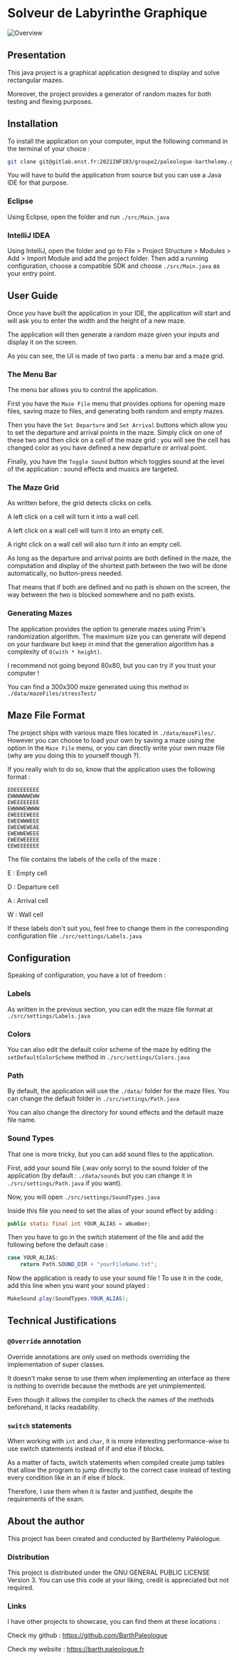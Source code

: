 # Solveur de Labyrinthe Graphique

![Overview](./data/imgs/overview.png)

## Presentation

This java project is a graphical application designed to display and solve rectangular mazes.

Moreover, the project provides a generator of random mazes for both testing and flexing purposes.

## Installation

To install the application on your computer, input the following command in the terminal of your choice :

```bash
git clone git@gitlab.enst.fr:2021INF103/groupe2/paleologue-barthelemy.git
```

You will have to build the application from source but you can use a Java IDE for that purpose.

### Eclipse
Using Eclipse, open the folder and run ```./src/Main.java```

### IntelliJ IDEA
Using IntelliJ, open the folder and go to File > Project Structure > Modules > Add > Import Module and add the project folder.
Then add a running configuration, choose a compatible SDK and choose ```./src/Main.java``` as your entry point.

## User Guide

Once you have built the application in your IDE, the application will start and will ask you to enter the width and the height of a new maze.

The application will then generate a random maze given your inputs and display it on the screen.

As you can see, the UI is made of two parts : a menu bar and a maze grid.

### The Menu Bar

The menu bar allows you to control the application. 

First you have the ```Maze File``` menu that provides options for opening maze files, saving maze to files, and generating both random and empty mazes.

Then you have the ```Set Departure``` and ```Set Arrival``` buttons which allow you to set the departure and arrival points in the maze. Simply click on one of these two and then click on a cell of the maze grid : you will see the cell has changed color as you have defined a new departure or arrival point.

Finally, you have the ```Toggle Sound``` button which toggles sound at the level of the application : sound effects and musics are targeted.

### The Maze Grid

As written before, the grid detects clicks on cells.

A left click on a cell will turn it into a wall cell.

A left click on a wall cell will turn it into an empty cell.

A right click on a wall cell will also turn it into an empty cell.

As long as the departure and arrival points are both defined in the maze, the computation and display of the shortest path between the two will be done automatically, no button-press needed.

That means that if both are defined and no path is shown on the screen, the way between the two is blocked somewhere and no path exists.

### Generating Mazes

The application provides the option to generate mazes using Prim's randomization algorithm. The maximum size you can generate will depend on your hardware but keep in mind that the generation algorithm has a complexity of ```O(with * height)```.

I recommend not going beyond 80x80, but you can try if you trust your computer !

You can find a 300x300 maze generated using this method in ```./data/mazeFiles/stressTest/```

## Maze File Format

The project ships with various maze files located in ```./data/mazeFiles/```. However you can choose to load your own by saving a maze using the option in the ```Maze File``` menu, or you can directly write your own maze file (why are you doing this to yourself though ?).

If you really wish to do so, know that the application uses the following format :

```
EDEEEEEEEE
EWWWWWWEWW
EWEEEEEEEE
EWWWWEWWWW
EWEEEEWEEE
EWEEWWWEEE
EWEEWEWEAE
EWEWWEWEEE
EWEEWEEEEE
EEWEEEEEEE
```

The file contains the labels of the cells of the maze :

E : Empty cell

D : Departure cell

A : Arrival cell

W : Wall cell

If these labels don't suit you, feel free to change them in the corresponding configuration file  ```./src/settings/Labels.java```

## Configuration

Speaking of configuration, you have a lot of freedom :

### Labels

As written in the previous section, you can edit the maze file format at ```./src/settings/Labels.java```

### Colors

You can also edit the default color scheme of the maze by editing the ```setDefaultColorScheme``` method in ```./src/settings/Colors.java```

### Path

By default, the application will use the ```./data/``` folder for the maze files. You can change the default folder in ```./src/settings/Path.java```

You can also change the directory for sound effects and the default maze file name.

### Sound Types

That one is more tricky, but you can add sound files to the application.

First, add your sound file (.wav only sorry) to the sound folder of the application (by default : ```./data/sounds``` but you can change it in ```./src/settings/Path.java``` if you want).

Now, you will open ```./src/settings/SoundTypes.java```

Inside this file you need to set the alias of your sound effect by adding :
```java
public static final int YOUR_ALIAS = aNumber;
```

Then you have to go in the switch statement of the file and add the following before the default case :
```java
case YOUR_ALIAS:
    return Path.SOUND_DIR + "yourFileName.txt";
```

Now the application is ready to use your sound file ! To use it in the code, add this line when you want your sound played :

```java
MakeSound.play(SoundTypes.YOUR_ALIAS);
```

## Technical Justifications

### ```@Override``` annotation
Override annotations are only used on methods overriding the implementation of super classes. 

It doesn't make sense to use them when implementing an interface as there is nothing to override because the methods are yet unimplemented.

Even though it allows the compiler to check the names of the methods beforehand, it lacks readability.

### ```switch``` statements
When working with ```int``` and ```char```, it is more interesting performance-wise to use switch statements instead of if and else if blocks. 

As a matter of facts, switch statements when compiled create jump tables that allow the program to jump directly to the correct case instead of testing every condition like in an if else if block. 

Therefore, I use them when it is faster and justified, despite the requirements of the exam.

## About the author

This project has been created and conducted by Barthélemy Paléologue.

### Distribution

This project is distributed under the GNU GENERAL PUBLIC LICENSE
Version 3. You can use this code at your liking, credit is appreciated but not required.

### Links

I have other projects to showcase, you can find them at these locations :

Check my github : https://github.com/BarthPaleologue

Check my website : https://barth.paleologue.fr